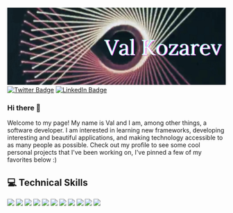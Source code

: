 [![Val's GitHub Banner](./assets/banner.jpg)](https://valerikozarev.github.io/)
[![Twitter Badge](https://img.shields.io/badge/Twitter-Profile-informational?style=flat&logo=twitter&logoColor=white&color=1CA2F1)](https://twitter.com/ValKozarev)
[![LinkedIn Badge](https://img.shields.io/badge/LinkedIn-Profile-informational?style=flat&logo=linkedin&logoColor=white&color=0D76A8)](https://www.linkedin.com/in/valeri-kozarev/)


### Hi there 👋


Welcome to my page! My name is Val and I am, among other things, a software developer. I am interested in learning new frameworks, developing interesting and beautiful applications, and making technology accessible to as many people as possible. Check out my profile to see some cool personal projects that I've been working on, I've pinned a few of my favorites below :)

## :computer: Technical Skills
![](https://img.shields.io/badge/Code-Python-informational?style=flat&logo=python&logoColor=white)
![](https://img.shields.io/badge/Code-C%20Sharp-informational?style=flat&logo=csharp&logoColor=white)
![](https://img.shields.io/badge/Code-TypeScript-informational?style=flat&logo=typescript&logoColor=white)
![](https://img.shields.io/badge/Code-Ruby%20on%20Rails-informational?style=flat&logo=rubyonrails&logoColor=white)
![](https://img.shields.io/badge/Code-Vue.js-informational?style=flat&logo=vue.js&logoColor=white)
![](https://img.shields.io/badge/Code-Git-informational?style=flat&logo=git&logoColor=white)
![](https://img.shields.io/badge/Code-Angular-informational?style=flat&logo=angular&logoColor=white)
![](https://img.shields.io/badge/Code-AWS-informational?style=flat&logo=amazonaws&logoColor=white)
![](https://img.shields.io/badge/Style-CSS-informational?style=flat&logo=css3&logoColor=white&color=4AB197)
![](https://img.shields.io/badge/Code-HTML-informational?style=flat&logo=html5&logoColor=white)
![](https://img.shields.io/badge/Code-R-informational?style=flat&logo=r&logoColor=white)